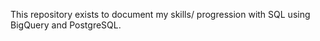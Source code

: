 
This repository exists to document my skills/ progression with SQL using BigQuery and PostgreSQL.

